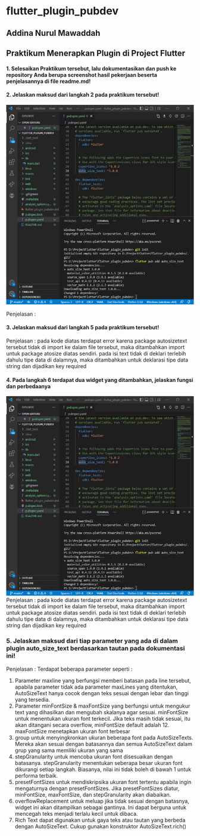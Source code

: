 # flutter_plugin_pubdev

## Addina Nurul Mawaddah

## Praktikum Menerapkan Plugin di Project Flutter

#### 1. Selesaikan Praktikum tersebut, lalu dokumentasikan dan push ke repository Anda berupa screenshot hasil pekerjaan beserta penjelasannya di file readme.md!

#### 2. Jelaskan maksud dari langkah 2 pada praktikum tersebut!
![Screenshot Hello World](images/langkah_2.PNG)<br>

Penjelasan : 

#### 3. Jelaskan maksud dari langkah 5 pada praktikum tersebut!
Penjelasan : pada kode diatas terdapat error karena package autosizetext tersebut tidak di import ke dalam file tersebut, maka ditambahkan import untuk package atosize diatas sendiri. pada isi text tidak di deklari terlebih dahulu tipe data di dalamnya, maka ditambahkan untuk deklarasi tipe data string dan dijadikan key required

#### 4. Pada langkah 6 terdapat dua widget yang ditambahkan, jelaskan fungsi dan perbedaanya
![Screenshot Hello World](images/langkah_2.PNG)<br>
Penjelasan : 
pada kode diatas terdapat error karena package autosizetext tersebut tidak di import ke dalam file tersebut, maka ditambahkan import untuk package atosize diatas sendiri. pada isi text tidak di deklari terlebih dahulu tipe data di dalamnya, maka ditambahkan untuk deklarasi tipe data string dan dijadikan key required

### 5. Jelaskan maksud dari tiap parameter yang ada di dalam plugin auto_size_text berdasarkan tautan pada dokumentasi ini! 
Penjelasan :
Terdapat beberapa parameter seperti : 
1. Parameter maxline yang berfungsi memberi batasan pada line tersebut, apabila parameter tidak ada parameter maxLines yang ditentukan, AutoSizeText hanya cocok dengan teks sesuai dengan lebar dan tinggi yang tersedia.
2. Parameter minFontSize & maxFontSize yang berfungsi untuk mengukur text yang dihasilkan dan mengubah skalanya agar sesuai. minFontSize untuk menentukan ukuran font terkecil. Jika teks masih tidak sesuai, itu akan ditangani secara overflow, minFontSize default adalah 12. maxFontSize menetapkan ukuran font terbesar
3. group untuk menyingkronkan ukuran beberapa font pada AutoSizeTexts. Mereka akan sesuai dengan batasannya dan semua AutoSizeText dalam grup yang sama memiliki ukuran yang sama
4. stepGranularity untuk mencoba ukuran font disesuaikan dengan batasanya. stepGranularity menentukan seberapa besar ukuran font dikurangi setiap langkah. Biasanya, nilai ini tidak boleh di bawah 1 untuk performa terbaik.
5. presetFontSizes untuk mendiskripsika ukuran font tertentu apabila ingin mengaturnya dengan presetFontSizes. Jika presetFontSizes diatur, minFontSize, maxFontSize, dan stepGranularity akan diabaikan.
6. overflowReplacement untuk meluap jika tidak sesuai dengan batasnya, widget ini akan ditampilkan sebagai gantinya. Ini dapat berguna untuk mencegah teks menjadi terlalu kecil untuk dibaca.
7. Rich Text dapat digunakan untuk gaya teks atau tautan yang berbeda dengan AutoSizeText. Cukup gunakan konstruktor AutoSizeText.rich()



